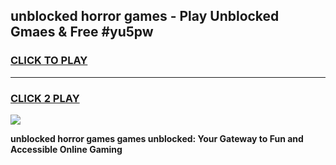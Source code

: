 
## unblocked horror games - Play Unblocked Gmaes & Free #yu5pw
<h3>
<a href="https://premium.freeplayer.one?title=unblocked_horror_games&ref=03M">CLICK TO PLAY</a></h3>
<hr>

<h3>
<a href="https://premium.freeplayer.one?title=unblocked_horror_games&ref=03M">CLICK 2 PLAY</a>
  
</h3>

<a href="https://premium.freeplayer.one?title=unblocked_horror_games&ref=03M"><img src="https://clearcache.store/games.png"></a>


**unblocked horror games games unblocked: Your Gateway to Fun and Accessible Online Gaming**
